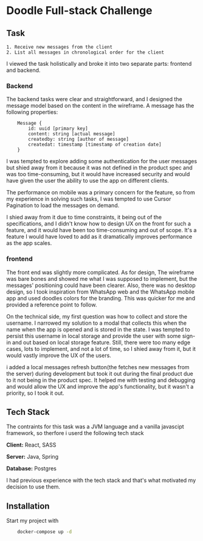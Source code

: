 # Doodle Full-stack Challenge

## Task

```
1. Receive new messages from the client
2. List all messages in chronological order for the client
```

I viewed the task holistically and broke it into two separate parts: frontend and backend.

### Backend

The backend tasks were clear and straightforward, and I designed the message model based on the content in the wireframe.
A message has the following properties:

```
    Message {
        id: uuid [primary key]
        content: string [actual message]
        createdby: string [author of message]
        createdat: timestamp [timestamp of creation date]
    }
```

I was tempted to explore adding some authentication for the user messages but shied away from it because it was not defined in the product spec and was too time-consuming, but it would have increased security and would have given the user the ability to use the app on different clients.

The performance on mobile was a primary concern for the feature, so from my experience in solving such tasks, I was tempted to use Cursor Pagination to load the messages on demand.

I shied away from it due to time constraints, it being out of the specifications, and I didn't know how to design UX on the front for such a feature, and it would have been too time-consuming and out of scope. It's a feature I would have loved to add as it dramatically improves performance as the app scales.

### frontend

The front end was slightly more complicated.
As for design, The wireframe was bare bones and showed me what I was supposed to implement, but the messages' positioning could have been clearer. Also, there was no desktop design, so I took inspiration from WhatsApp web and the WhatsApp mobile app and used doodles colors for the branding. This was quicker for me and provided a reference point to follow.

On the technical side, my first question was how to collect and store the username. I narrowed my solution to a modal that collects this when the name when the app is opened and is stored in the state. I was tempted to persist this username in local storage and provide the user with some sign-in and out based on local storage feature. Still, there were too many edge cases, lots to implement, and not a lot of time, so I shied away from it, but it would vastly improve the UX of the users.

i added a local messages refresh button(the fetches new messages from the server) during development but took it out during the final product due to it not being in the product spec. It helped me with testing and debugging and would allow the UX and improve the app's functionality, but it wasn't a priority, so I took it out.

## Tech Stack

The contraints for this task was a JVM language and a vanilla javascipt framework, so therfore i userd the following tech stack

**Client:** React, SASS

**Server:** Java, Spring

**Database:** Postgres

I had previous experience with the tech stack and that's what motivated my decision to use them.

## Installation

Start my project with

```bash
    docker-compose up -d
```
